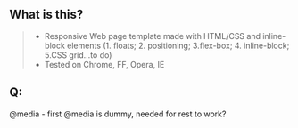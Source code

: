 What is this?
------------
> - Responsive Web page template made with HTML/CSS and inline-block elements (1. floats; 2. positioning; 3.flex-box; 4. inline-block; 5.CSS grid...to do)
> - Tested on Chrome, FF, Opera, IE

>

Q:
---------
@media - first @media is dummy, needed for rest to work? 

